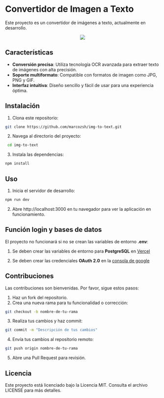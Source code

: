 # Convertidor de Imagen a Texto

Este proyecto es un convertidor de imágenes a texto, actualmente en desarrollo.

</a>
<div align="center">
<a href="https://img-to-text-eta.vercel.app/home">
<img src="https://marcozsh.dev/img-principal.png">
</a>
<p></p>
</div>


## Características

- **Conversión precisa**: Utiliza tecnología OCR avanzada para extraer texto de imágenes con alta precisión.
- **Soporte multiformato**: Compatible con formatos de imagen como JPG, PNG y GIF.
- **Interfaz intuitiva**: Diseño sencillo y fácil de usar para una experiencia óptima.

## Instalación

1. Clona este repositorio:

```bash
git clone https://github.com/marcozsh/img-to-text.git
```

2. Navega al directorio del proyecto:
  ```bash
   cd img-to-text
  ```
  

3. Instala las dependencias:
  ```bash
  npm install
  ```
   

## Uso

1. Inicia el servidor de desarrollo:
```bash
npm run dev
```

2. Abre http://localhost:3000 en tu navegador para ver la aplicación en funcionamiento.

## Función login y bases de datos

El proyecto no funcionará si no se crean las variables de entorno **.env**:

1. Se deben crear las variables de entorno para **PostgreSQL** en [Vercel](https://vercel.com/)

2. Se deben crear las credenciales **OAuth 2.0** en la [consola de google](https://console.cloud.google.com/)

## Contribuciones

Las contribuciones son bienvenidas. Por favor, sigue estos pasos:

1. Haz un fork del repositorio.
2. Crea una nueva rama para tu funcionalidad o corrección:
```bash
git checkout -b nombre-de-tu-rama
``` 

3. Realiza tus cambios y haz commit:

 ```bash
 git commit -m "Descripción de tus cambios"
 ```

4. Envía tus cambios al repositorio remoto:
```bash
git push origin nombre-de-tu-rama
```
   

5. Abre una Pull Request para revisión.

## Licencia

Este proyecto está licenciado bajo la Licencia MIT. Consulta el archivo LICENSE para más detalles.
